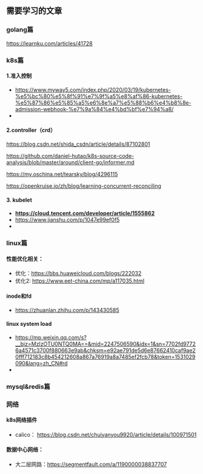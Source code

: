 ## 需要学习的文章

### golang篇

https://learnku.com/articles/41728



### k8s篇

#### 1.准入控制

- https://www.myway5.com/index.php/2020/03/19/kubernetes-%e5%bc%80%e5%8f%91%e7%9f%a5%e8%af%86-kubernetes-%e5%87%86%e5%85%a5%e6%8e%a7%e5%88%b6%e4%b8%8e-admission-webhook-%e7%9a%84%e4%bd%bf%e7%94%a8/
- 

#### 2.controller（crd）

https://blog.csdn.net/shida_csdn/article/details/87102801

https://github.com/daniel-hutao/k8s-source-code-analysis/blob/master/around/client-go/informer.md

https://my.oschina.net/tearsky/blog/4296115

https://openkruise.io/zh/blog/learning-concurrent-reconciling

#### 3. kubelet

- **https://cloud.tencent.com/developer/article/1555862**
- https://www.jianshu.com/p/1047e99ef0f5
- 

### linux篇

#### 性能优化相关：

- 优化：https://bbs.huaweicloud.com/blogs/222032
- 优化2: https://www.eet-china.com/mp/a117035.html

#### inode和fd

- https://zhuanlan.zhihu.com/p/143430585

#### linux system load

- https://mp.weixin.qq.com/s?__biz=MzIzOTU0NTQ0MA==&mid=2247506590&idx=1&sn=7702fd97726a4571c3700f880663e9ab&chksm=e92ae791de5d6e87662410caf9ae20fff712183c8b454212608a867a76919a8a7485ef2fcb78&token=1531029090&lang=zh_CN#rd
- 

### mysql&redis篇

### 网络

#### k8s网络插件

- calico： https://blog.csdn.net/chuiyanyou9920/article/details/100971501

#### 数据中心网络：

- 大二层网路：https://segmentfault.com/a/1190000038837707



